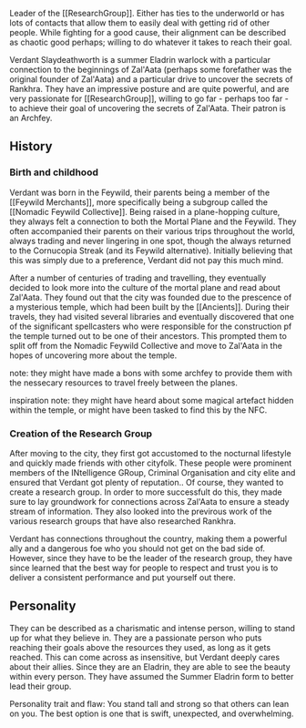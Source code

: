 Leader of the [[ResearchGroup]]. Either has ties to the underworld or has lots of contacts that allow them to easily deal with getting rid of other people. While fighting for a good cause, their alignment can be described as chaotic good perhaps; willing to do whatever it takes to reach their goal.

Verdant Slaydeathworth is a summer Eladrin warlock with a particular connection to the beginnings of Zal'Aata (perhaps some forefather was the original founder of Zal'Aata) and a particular drive to uncover the secrets of Rankhra. They have an impressive posture and are quite powerful, and are very passionate for [[ResearchGroup]], willing to go far - perhaps too far - to achieve their goal of uncovering the secrets of Zal'Aata. Their patron is an Archfey.

## History
### Birth and childhood
Verdant was born in the Feywild, their parents being a member of the [[Feywild Merchants]], more specifically being a subgroup called the [[Nomadic Feywild Collective]]. Being raised in a plane-hopping culture, they always felt a connection to both the Mortal Plane and the Feywild. They often accompanied their parents on their various trips throughout the world, always trading and never lingering in one spot, though the always returned to the Cornucopia Streak (and its Feywild alternative). Initially believing that this was simply due to a preference, Verdant did not pay this much mind.

After a number of centuries of trading and travelling, they eventually decided to look more into the culture of the mortal plane and read about Zal'Aata. They found out that the city was founded due to the prescence of a mysterious temple, which had been built by the [[Ancients]]. During their travels, they had visited several libraries and eventually discovered that one of the significant spellcasters who were responsible for the construction pf the temple turned out to be one of their ancestors. This prompted them to split off from the Nomadic Feywild Collective and move to Zal'Aata in the hopes of uncovering more about the temple.

note: they might have made a bons with some archfey to     provide them with the nessecary resources to travel freely between the planes.

inspiration note: they might have heard about some magical artefact hidden within the temple, or might have been tasked to find this by the NFC.
### Creation of the Research Group
After moving to the city, they first got accustomed to the nocturnal lifestyle and quickly made friends with other cityfolk. These people were prominent members of the INtelligence GRoup, Criminal Organisation and city elite and ensured that Verdant got plenty of reputation..
Of course, they wanted to create a research group. In order to more successfult do this, they made sure to lay groundwork for connections across Zal'Aata to ensure a steady stream of information. They also looked into the previrous work of the various research groups that have also researched Rankhra.

Verdant has connections throughout the country, making them a powerful ally and a dangerous foe who you should not get on the bad side of. However, since they have to be the leader of the research group, they have since learned that the best way for people to respect and trust you is to deliver a consistent performance and put yourself out there.
## Personality
They can be described as a charismatic and intense person, willing to stand up for what they believe in. They are a passionate person who puts reaching their goals above the resources they used, as long as it gets reached. This can come across as insensitive, but Verdant deeply cares about their allies. Since they are an Eladrin, they are able to see the beauty within every person. They have assumed the Summer Eladrin form to better lead their group.

Personality trait and flaw: You stand tall and strong so that others can lean on you. The best option is one that is swift, unexpected, and overwhelming.


